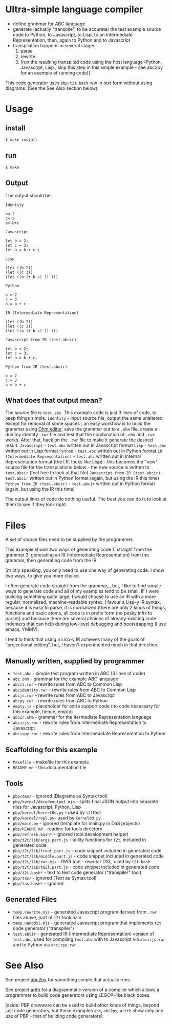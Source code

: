 # Ultra-simple language compiler
- define grammar for ABC language
- generate (actually "transpile", to be accurate) the test example source code to Python, to Javascript, to Lisp, to an Intermediate Representation, then, again to Python and to Javascript
- transpilation happens in several stages
  1. parse
  2. rewrite
  3. [run the resulting transpiled code using the host language (Python, Javascript, Lisp ; skip this step in this simple example - see abc2py for an example of running code)]

This code generator uses `pbp/t2t.bash` raw in _text_ form without using diagrams. (See the See Also section below).

# Usage
## install
`$ make install`
## run
`$ make`

## Output
The output should be:
```
Identity

b<-2
c<-3
a<-b+c 

Javascript

let b = 2; 
let c = 3; 
let a = b + c ; 

Lisp

(let ((b 2)) 
(let ((c 3)) 
(let ((a (+ b c) )) )))

Python

b = 2
c = 3
a = b + c 

IR (Intermediate Representation)

(let ((b 2)) 
(let ((c 3)) 
(let ((a (+ b c) )) )))

Javascript from IR (test.abcir)

let b = 2;
let c = 3;
let a = b + c;

Python from IR (test.abcir)

b = 2
c = 3
a = b + c
```

## What does that output mean?
The source file is `test.abc`. This example code is just 3 lines of code, to keep things simple.
`Identity` - input source file, output the same unaltered except for removal of some spaces ; an easy workflow is to build the grammar using [Ohm editor](https://ohmjs.org/editor/), save the grammar out to a `.ohm` file, create a dummy identity `.rwr` file and test that the combination of `.ohm` and `.rwr` works. After that, hack on the `.rwr` file to make it generate the desired result.
`Javascript` - `test.abc` written out in Javascript format
`Lisp` - `test.abc` written out in Lisp format
`Python` - `test.abc` written out in Python format
`IR (Intermediate Representation)` - `test.abc` written out in Internal Representation format (the I.R. looks like Lisp)
	- this becomes the "new" source file for the transpilations below
	- the new source is written to `test.abcir` (feel free to look at that file)
`Javascript from IR (test.abcir)` - `test.abcir` written out in Python format (again, but using the IR this time)
`Python from IR (test.abcir)` - `test.abcir` written out in Python format (again, but using the IR this time)

The output lines of code do nothing useful. The best you can do is to look at them to see if they look right.

# Files

A set of source files need to be supplied by the programmer.

This example shows two ways of generating code
	1. straight from the grammar
	2. generating an IR (Intermediate Representation) from the grammar, then generating code from the IR

Strictly speaking, you only need to use one way of generating code. I show two ways, to give you more choice.

I often generate code straight from the grammar,,, but, I like to find simple ways to generate code and all of my examples tend to be small. IF I were building something quite large, I would choose to use an IR with a more regular, normalized, machine-readable syntax. I favour a Lisp-y IR syntax, because it is easy to parse, it is normalized (there are only 2 kinds of things, functions and basic atoms, all code is in prefix form (no pesky infix to parse)) and because there are several choices of already-existing code indenters that can help during low-level debugging and bootstrapping (I use emacs, YMMV).

I tend to think that using a Lisp-y IR achieves many of the goals of "projectional editing", but, I haven't experimented much in that direction.

## Manually written, supplied by programmer
- `test.abc` - simple test program written in ABC (3 lines of code)
- `abc.ohm` - grammar for the example ABC language
- `abccl.rwr` - rewrite rules from ABC to Common Lisp
- `abcidentity.rwr` - rewrite rules from ABC to Common Lisp
- `abcjs.rwr` - rewrite rules from ABC to Javascript
- `abcpy.rwr` - rewrite rules from ABC to Python
- `empty.js` - placeholder for extra support code (no code necessary for this example, hence, empty)
- `abcir.ohm` - grammar for the Itermediate Representation language
- `abcirjs.rwr` - rewrite rules from Intermediate Representation to Javascript
- `abcirpy.rwr` - rewrite rules from Intermedidate Representation to Python

## Scaffolding for this example
- `Makefile` - makefile for this example
- `README.md` - this documentation file

## Tools
- `pbp/das/` - ignored (Diagrams as Syntax tool)
- `pbp/kernel/decodeoutput.mjs` - splits final JSON output into separate files for Javascript, Python, Lisp
- `pbp/kernel/kernel0d.py` - used by `t2t`tool
- `pbp/kernel/repl.py`- used by `kernel0d.py`
- `pbp/main.py` - ignored (template for main.py in DaS projects)
- `pbp/README.md` - readme for tools directory
- `pbp/refresh.bash*` - ignored (tool development helper)
- `pbp/t2t/lib/args.part.js` - utility functions for `t2t`, included in generated code
- `pbp/t2t/lib/front.part.js` - code snippet included in generated code
- `pbp/t2t/lib/middle.part.js` - code snippet included in generated code
- `pbp/t2t/lib/rwr.mjs` - RWR tool - rewriter DSL, used by `t2t.bash`
- `pbp/t2t/lib/tail.part.js` - code snippet included in generated code
- `pbp/t2t.bash*` - text to text code generator ("transpiler" tool)
- `pbp/tas/` - ignored (Text as Syntax tool)
- `pbp/tas.bash*` - ignored

## Generated Files
- `temp.rewrite.mjs` - generated Javascript program derived from `.rwr` files above, part of `t2t` toolchain
- `temp.nanodsl.mjs` - generated Javascript program that implements `t2t` code generator ("transpiler")
- `test.abcir` - generated IR (Intermediate Representation) version of `test.abc`, used for compiling `test.abc` with to Javascript via `abcirjs.rwr` and to Python via `abcirpy.rwr`.


# See Also
See project [abc2py](https://github.com/guitarvydas/abc) for something simple that actually runs.

See project [arith](https://github.com/guitarvydas/arith) for a diagrammatic version of a compiler which allows a programmer to build code generators using LEGO®-like black boxes. 

[aside: PBP drawware can be used to build other kinds of things, beyond just code generators, but these examples `abc`, `abc2py`, `arith` show only one use of PBP - that of building code generators].


